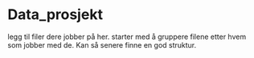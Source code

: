 # Data_prosjekt
legg til filer dere jobber på her.
starter med å gruppere filene etter hvem som jobber med de. Kan så senere finne en god struktur.
